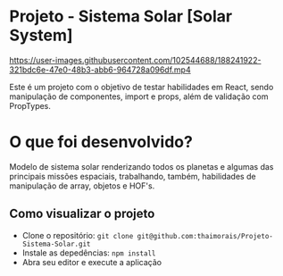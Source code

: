 # Projeto - Sistema Solar [Solar System]
https://user-images.githubusercontent.com/102544688/188241922-321bdc6e-47e0-48b3-abb6-964728a096df.mp4

Este é um projeto com o objetivo de testar habilidades em React, sendo manipulação de componentes, import e props, além de validação com PropTypes.

# O que foi desenvolvido?
Modelo de sistema solar renderizando todos os planetas e algumas das principais missões espaciais, trabalhando, também, habilidades de manipulação
de array, objetos e HOF's.

## Como visualizar o projeto
* Clone o repositório:
```git clone git@github.com:thaimorais/Projeto-Sistema-Solar.git```
* Instale as depedências:
```npm install```
* Abra seu editor e execute a aplicação
